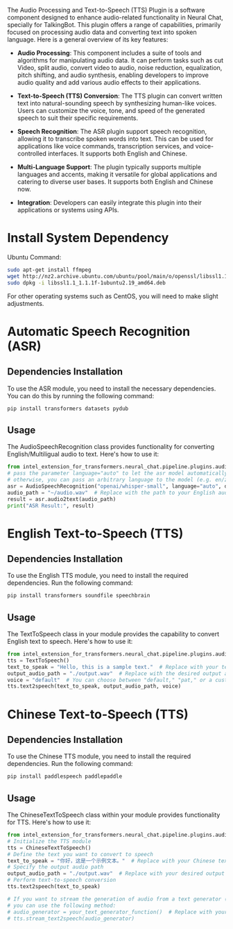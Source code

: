 The Audio Processing and Text-to-Speech (TTS) Plugin is a software component designed to enhance audio-related functionality in Neural Chat, specially for TalkingBot. This plugin offers a range of capabilities, primarily focused on processing audio data and converting text into spoken language. Here is a general overview of its key features:

- **Audio Processing**: This component includes a suite of tools and algorithms for manipulating audio data. It can perform tasks such as cut Video, split audio, convert video to audio, noise reduction, equalization, pitch shifting, and audio synthesis, enabling developers to improve audio quality and add various audio effects to their applications.

- **Text-to-Speech (TTS) Conversion**: The TTS plugin can convert written text into natural-sounding speech by synthesizing human-like voices. Users can customize the voice, tone, and speed of the generated speech to suit their specific requirements.

- **Speech Recognition**: The ASR plugin support speech recognition, allowing it to transcribe spoken words into text. This can be used for applications like voice commands, transcription services, and voice-controlled interfaces. It supports both English and Chinese.

- **Multi-Language Support**: The plugin typically supports multiple languages and accents, making it versatile for global applications and catering to diverse user bases. It supports both English and Chinese now.

- **Integration**: Developers can easily integrate this plugin into their applications or systems using APIs.


# Install System Dependency

Ubuntu Command:
```bash
sudo apt-get install ffmpeg
wget http://nz2.archive.ubuntu.com/ubuntu/pool/main/o/openssl/libssl1.1_1.1.1f-1ubuntu2.19_amd64.deb
sudo dpkg -i libssl1.1_1.1.1f-1ubuntu2.19_amd64.deb
```

For other operating systems such as CentOS, you will need to make slight adjustments.

# Automatic Speech Recognition (ASR)

## Dependencies Installation

To use the ASR module, you need to install the necessary dependencies. You can do this by running the following command:

```bash
pip install transformers datasets pydub
```

## Usage

The AudioSpeechRecognition class provides functionality for converting English/Multiligual audio to text. Here's how to use it:

```python
from intel_extension_for_transformers.neural_chat.pipeline.plugins.audio import AudioSpeechRecognition
# pass the parameter language="auto" to let the asr model automatically detect language
# otherwise, you can pass an arbitrary language to the model (e.g. en/zh/de/fr)
asr = AudioSpeechRecognition("openai/whisper-small", language="auto", device=self.device)
audio_path = "~/audio.wav"  # Replace with the path to your English audio file (supports MP3 and WAV)
result = asr.audio2text(audio_path)
print("ASR Result:", result)
```


# English Text-to-Speech (TTS)

## Dependencies Installation

To use the English TTS module, you need to install the required dependencies. Run the following command:

```bash
pip install transformers soundfile speechbrain
```

## Usage

The TextToSpeech class in your module provides the capability to convert English text to speech. Here's how to use it:

```python
from intel_extension_for_transformers.neural_chat.pipeline.plugins.audio import TextToSpeech
tts = TextToSpeech()
text_to_speak = "Hello, this is a sample text."  # Replace with your text
output_audio_path = "./output.wav"  # Replace with the desired output audio path
voice = "default"  # You can choose between "default," "pat," or a custom voice
tts.text2speech(text_to_speak, output_audio_path, voice)
```

# Chinese Text-to-Speech (TTS)

## Dependencies Installation

To use the Chinese TTS module, you need to install the required dependencies. Run the following command:

```bash
pip install paddlespeech paddlepaddle
```

## Usage

The ChineseTextToSpeech class within your module provides functionality for TTS. Here's how to use it:

```python
from intel_extension_for_transformers.neural_chat.pipeline.plugins.audio import ChineseTextToSpeech
# Initialize the TTS module
tts = ChineseTextToSpeech()
# Define the text you want to convert to speech
text_to_speak = "你好，这是一个示例文本。"  # Replace with your Chinese text
# Specify the output audio path
output_audio_path = "./output.wav"  # Replace with your desired output audio path
# Perform text-to-speech conversion
tts.text2speech(text_to_speak)

# If you want to stream the generation of audio from a text generator (e.g., a language model),
# you can use the following method:
# audio_generator = your_text_generator_function()  # Replace with your text generator
# tts.stream_text2speech(audio_generator)
```
